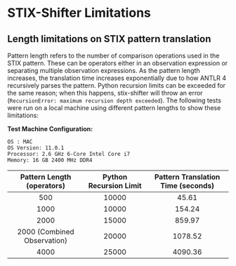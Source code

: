 # STIX-Shifter Limitations

##  Length limitations on STIX pattern translation

Pattern length refers to the number of comparison operations used in the STIX pattern. These can be operators either in an observation expression or separating multiple observation expressions. As the pattern length increases, the translation time increases exponentially due to how ANTLR 4 recursively parses the pattern. Python recursion limits can be exceeded for the same reason; when this happens, stix-shifter will throw an error (`RecursionError: maximum recursion depth exceeded`). The following tests were run on a local machine using different pattern lengths to show these limitations:

**Test Machine Configuration:**

    OS : MAC
    OS Version: 11.0.1
    Processor: 2.6 GHz 6-Core Intel Core i7
    Memory: 16 GB 2400 MHz DDR4

|     Pattern Length (operators)            |   Python Recursion Limit    | Pattern Translation Time (seconds) |
| :-----------------------------: | :------------------: | :-------------------------------: |
|     500                         |   10000              |          45.61                    |
|     1000                        |   10000              |          154.24                   |
|     2000                        |   15000              |          859.97                   |
|     2000 (Combined Observation)  |   20000              |          1078.52                  |
|     4000                        |   25000              |          4090.36                  |




